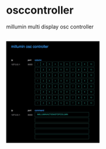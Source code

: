 # osccontroller
millumin multi display osc controller

<br>
<img src="screenshot.jpg" width="50%" height="50%">  
